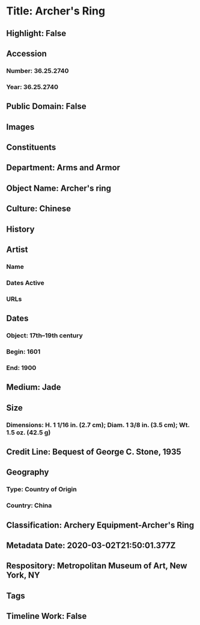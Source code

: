 # Title: Archer's Ring
## Highlight: False
## Accession
### Number: 36.25.2740
### Year: 36.25.2740
## Public Domain: False
## Images
## Constituents
## Department: Arms and Armor
## Object Name: Archer's ring
## Culture: Chinese
## History
## Artist
### Name
### Dates Active
### URLs
## Dates
### Object: 17th–19th century
### Begin: 1601
### End: 1900
## Medium: Jade
## Size
### Dimensions: H. 1 1/16 in. (2.7 cm); Diam. 1 3/8 in. (3.5 cm); Wt. 1.5 oz. (42.5 g)
## Credit Line: Bequest of George C. Stone, 1935
## Geography
### Type: Country of Origin
### Country: China
## Classification: Archery Equipment-Archer's Ring
## Metadata Date: 2020-03-02T21:50:01.377Z
## Respository: Metropolitan Museum of Art, New York, NY
## Tags
## Timeline Work: False